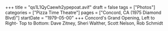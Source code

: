 +++
title = "qs1L1QyCaewh2ypepoat.avif"
draft = false
tags = ["Photos"]
categories = ["Pizza Time Theatre"]
pages = ["Concord, CA (1975 Diamond Blvd)"]
startDate = "1979-05-00"
+++
Concord's Grand Opening, Left to Right- Top to Bottom: Dave Zitney, Sheri Walther, Scott Nelson, Rob Schmidt
